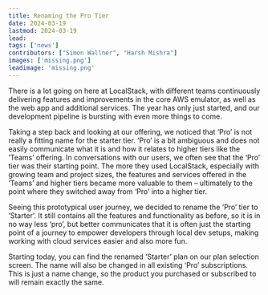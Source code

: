 ```yaml
---
title: Renaming the Pro Tier
date: 2024-03-19
lastmod: 2024-03-19
lead:
tags: ['news']
contributors: ["Simon Wallner", "Harsh Mishra"]
images: ['missing.png']
leadimage: 'missing.png'
---
```

There is a lot going on here at LocalStack, with different teams continuously delivering features and improvements in the core AWS emulator, as well as the web app and additional services.
The year has only just started, and our development pipeline is bursting with even more things to come.

Taking a step back and looking at our offering, we noticed that ‘Pro’ is not really a fitting name for the starter tier.
‘Pro’ is a bit ambiguous and does not easily communicate what it is and how it relates to higher tiers like the ‘Teams’ offering.
In conversations with our users, we often see that the ‘Pro’ tier was their starting point.
The more they used LocalStack, especially with growing team and project sizes, the features and services offered in the ‘Teams’ and higher tiers became more valuable to them – ultimately to the point where they switched away from ‘Pro’ into a higher tier.

Seeing this prototypical user journey, we decided to rename the ‘Pro’ tier to ‘Starter’.
It still contains all the features and functionality as before, so it is in no way less ‘pro’, but better communicates that it is often just the starting point of a journey to empower developers through local dev setups, making working with cloud services easier and also more fun.

Starting today, you can find the renamed ‘Starter’ plan on our plan selection screen.
The name will also be changed in all existing ‘Pro’ subscriptions. This is just a name change, so the product you purchased or subscribed to will remain exactly the same.